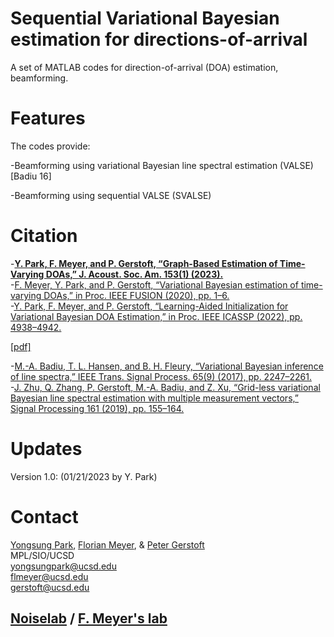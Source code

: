 # Sequential Variational Bayesian estimation for directions-of-arrival

A set of MATLAB codes for direction-of-arrival (DOA) estimation, beamforming.

# Features

The codes provide:

-Beamforming using variational Bayesian line spectral estimation (VALSE) [Badiu 16]

-Beamforming using sequential VALSE (SVALSE)

# Citation

-**[Y. Park, F. Meyer, and P. Gerstoft, “Graph-Based Estimation of Time-Varying DOAs,” J. Acoust. Soc. Am. 153(1) (2023).](https://arxiv.org/abs/2208.12472)**  
-[F. Meyer, Y. Park, and P. Gerstoft, “Variational Bayesian estimation of time-varying DOAs,” in Proc. IEEE FUSION (2020), pp. 1–6.](https://ieeexplore.ieee.org/abstract/document/9190217)  
-[Y. Park, F. Meyer, and P. Gerstoft, “Learning-Aided Initialization for Variational Bayesian DOA Estimation,” in Proc. IEEE ICASSP (2022), pp. 4938–4942.](https://ieeexplore.ieee.org/abstract/document/9746180)  

[[pdf]](https://www.dropbox.com/sh/qgi9symf43rki41/AADSrGg567PS86_S4A7j6aWEa?dl=0)  

-[M.-A. Badiu, T. L. Hansen, and B. H. Fleury, “Variational Bayesian inference of line spectra,” IEEE Trans. Signal Process. 65(9) (2017), pp. 2247–2261.](https://ieeexplore.ieee.org/abstract/document/7827161?casa_token=0hexzsSvHEkAAAAA:cNaPS8ZqfN1TT3dueLPXZMqc86OBIiLb3q_DPnAnz728_5gX2dimYDrhjy1DwCJyFBGadWCH6rA)  
-[J. Zhu, Q. Zhang, P. Gerstoft, M.-A. Badiu, and Z. Xu, “Grid-less variational Bayesian line spectral estimation with multiple measurement vectors,” Signal Processing 161 (2019), pp. 155–164.](https://www.sciencedirect.com/science/article/pii/S0165168419301173?casa_token=lG-8B0y74_8AAAAA:EEpg0-90WSlh9p8yk-8-hNk1eqgCd7xSxrvGdAq5AektWe9gpU0lfTvD2mXkSuNspqbuMhNGJpo)  

# Updates

Version 1.0: (01/21/2023 by Y. Park)

# Contact

[Yongsung Park](https://scholar.google.com/citations?user=kYGe18EAAAAJ&hl=en&oi=ao), [Florian Meyer](https://scholar.google.com/citations?user=XnMK9VcAAAAJ&hl=en&oi=ao), & [Peter Gerstoft](https://scholar.google.com/citations?user=oLMfDnYAAAAJ&hl=en)  
MPL/SIO/UCSD  
yongsungpark@ucsd.edu  
flmeyer@ucsd.edu  
gerstoft@ucsd.edu  
## [Noiselab](http://noiselab.ucsd.edu/) / [F. Meyer's lab](http://fmeyer.ucsd.edu/)
